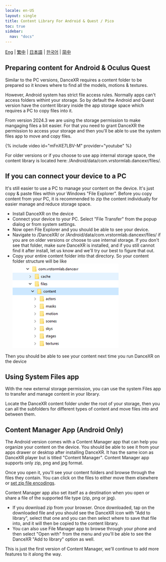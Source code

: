 ```yaml
---
locale: en-US
layout: single
title: Content Library For Android & Quest / Pico
toc: true
sidebar:
  nav: "docs"
---
```

[Eng](/dancexr/content_android_quest) | [繁中](/tw/dancexr/content_android_quest) | [日本語](/jp/dancexr/content_android_quest) | [한국어](/kr/dancexr/content_android_quest) | [简中](/zh/dancexr/content_android_quest)


## Preparing content for Android & Oculus Quest

Similar to the PC versions, DanceXR requires a content folder to be prepared so it knows where to find all the models, motions & textures. 

However, Android system has strict file access rules. Normally apps can't access folders withint your storage. So by default the Android and Quest version have the content library inside the app storage space which requires a PC to copy files into it.

From version 2024.3 we are using the storage permission to make mangaging files a bit easier. For that you need to grant DanceXR the permission to access your storage and then you'll be able to use the system files app to move and copy files.

{% include video id="mFnXE7LBV-M" provider="youtube" %}

For older versions or if you choose to use app internal storage space, the content library is located here: /Android/data/com.vrstormlab.dancexr/files/. 

## If you can connect your device to a PC

It's still easier to use a PC to manage your content on the device. It's just copy & paste files within your Windows "File Explorer". Before you copy content from your PC, it is recommended to zip the content individually for easier manage and reduce storage space. 

* Install DanceXR on the device
* Connect your device to your PC. Select "File Transfer" from the popup dialog or from system settings. 
* Now open File Explorer and you should be able to see your device.
* Navigate to /DanceXR/ or /Android/data/com.vrstormlab.dancexr/files/ if you are on older versions or choose to use internal storage. If you don't see that folder, make sure DanceXR is installed, and if you still cannot find it after install, let us know and we'll try our best to figure that out.
* Copy your entire content folder into that directory. So your content folder structure will be like ![example folder](/images/content_folder_android.png)

Then you should be able to see your content next time you run DanceXR on the device


## Using System Files app

With the new external storage permission, you can use the system Files app to transfer and manage content in your library.

Locate the DanceXR content folder under the root of your storage, then you can all the subfolders for different types of content and move files into and between them.


## Content Manager App (Android Only)

The Android version comes with a Content Manager app that can help you organize your content on the device. You should be able to see it from your apps drawer or desktop after installing DanceXR. It has the same icon as DanceXR player but is titled "Content Manager". Content Manager app supports only zip, png and jpg format. 

Once you open it, you'll see your content folders and browse through the files they contain. You can click on the files to either move them elsewhere or [set zip file encodings](features/zip_format). 

Content Manager app also set itself as a destination when you open or share a file of the supported file type (zip, png or jpg). 

* If you download zip from your browser. Once downloaded, tap on the downloaded file and you should see the DanceXR icon with "Add to library", select that one and you can then select where to save that file into, and it will then be copied to the content library.
* You can also use File Manager app to browse through your phone and then select "Open with" from the menu and you'll be able to see the DanceXR "Add to library" option as well.

This is just the first version of Content Manager, we'll continue to add more features to it along the way. 

